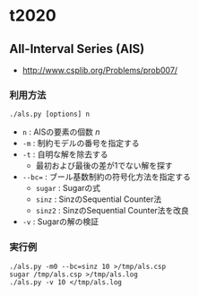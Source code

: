# t2020

## All-Interval Series (AIS)

- <http://www.csplib.org/Problems/prob007/>

### 利用方法

```
./als.py [options] n
```

- `n` : AISの要素の個数 $n$
- `-m` : 制約モデルの番号を指定する
- `-t` : 自明な解を除去する
    - 最初および最後の差が1でない解を探す
- `--bc=` : ブール基数制約の符号化方法を指定する
    - `sugar` : Sugarの式
    - `sinz` : SinzのSequential Counter法
    - `sinz2` : SinzのSequential Counter法を改良
- `-v` : Sugarの解の検証

### 実行例

```
./als.py -m0 --bc=sinz 10 >/tmp/als.csp
sugar /tmp/als.csp >/tmp/als.log
./als.py -v 10 </tmp/als.log
```

